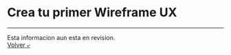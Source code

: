 # Crea tu primer Wireframe UX
---
Esta informacion aun esta en revision.  
[Volver &ldca;](/README.md "Regresar a página principal")
